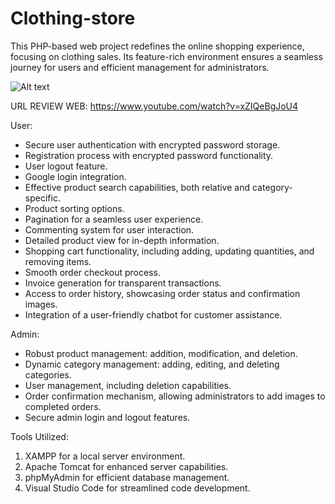# Clothing-store
This PHP-based web project redefines the online shopping experience, focusing on clothing sales. Its feature-rich environment ensures a seamless journey for users and efficient management for administrators.

![Alt text](https://raw.githubusercontent.com/LeQuangPhuoc2002/Clothing-store-PHP/main/Screenshot%202023-12-28%20094519.png)

URL REVIEW WEB: https://www.youtube.com/watch?v=xZIQeBgJoU4

User:
- Secure user authentication with encrypted password storage.
- Registration process with encrypted password functionality.
- User logout feature.
- Google login integration.
- Effective product search capabilities, both relative and category-specific.
- Product sorting options.
- Pagination for a seamless user experience.
- Commenting system for user interaction.
- Detailed product view for in-depth information.
- Shopping cart functionality, including adding, updating quantities, and removing items.
- Smooth order checkout process.
- Invoice generation for transparent transactions.
- Access to order history, showcasing order status and confirmation images.
- Integration of a user-friendly chatbot for customer assistance.
  
Admin:
- Robust product management: addition, modification, and deletion.
- Dynamic category management: adding, editing, and deleting categories.
- User management, including deletion capabilities.
- Order confirmation mechanism, allowing administrators to add images to completed orders.
- Secure admin login and logout features.
  
Tools Utilized:
1) XAMPP for a local server environment.
2) Apache Tomcat for enhanced server capabilities.
3) phpMyAdmin for efficient database management.
4) Visual Studio Code for streamlined code development.
